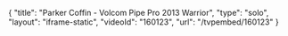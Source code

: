 {
    "title": "Parker Coffin - Volcom Pipe Pro 2013 Warrior",
    "type": "solo",
    "layout": "iframe-static",
    "videoId": "160123",
    "url": "\/tvpembed\/160123"
}